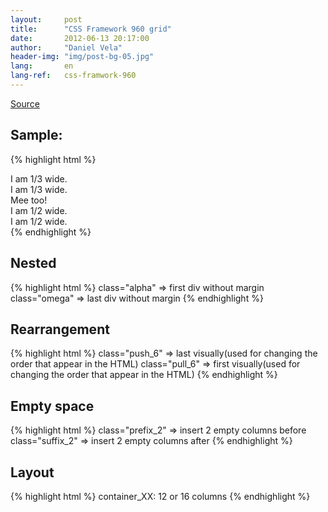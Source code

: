 ```yaml
---
layout:     post
title:      "CSS Framework 960 grid"
date:       2012-06-13 20:17:00
author:     "Daniel Vela"
header-img: "img/post-bg-05.jpg"
lang:       en
lang-ref:   css-framwork-960
---
```



[Source](http://960.gs/)

## Sample:

{% highlight html %}
<div class="container_12">
  <div class="grid_4">
    I am 1/3 wide.
  </div>

  <div class="grid_4">
    I am 1/3 wide.
  </div>
  <div class="grid_4">
   Mee too!
  </div>
  <div class="clear"> 
  <div class="grid_6">
    I am 1/2 wide.
  </div>
  <div class="grid_6">
    I am 1/2 wide.
  </div>
</div>
{% endhighlight %}

## Nested

{% highlight html %}
class="alpha" => first div without margin
class="omega" => last div without margin
{% endhighlight %}

## Rearrangement

{% highlight html %}
class="push_6" => last visually(used for changing the order that appear in the HTML)
class="pull_6" => first visually(used for changing the order that appear in the HTML)
{% endhighlight %}

## Empty space

{% highlight html %}
class="prefix_2" => insert 2 empty columns before
class="suffix_2" => insert 2 empty columns after
{% endhighlight %}

## Layout

{% highlight html %}
container_XX: 12 or 16 columns
{% endhighlight %}